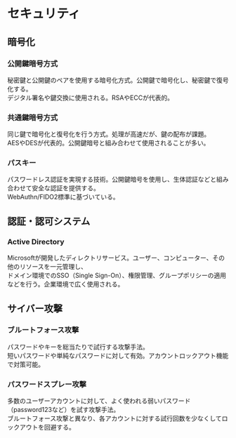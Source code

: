 # セキュリティ

## 暗号化
### 公開鍵暗号方式
秘密鍵と公開鍵のペアを使用する暗号化方式。公開鍵で暗号化し、秘密鍵で復号化する。  
デジタル署名や鍵交換に使用される。RSAやECCが代表的。

### 共通鍵暗号方式
同じ鍵で暗号化と復号化を行う方式。処理が高速だが、鍵の配布が課題。  
AESやDESが代表的。公開鍵暗号と組み合わせて使用されることが多い。

### パスキー
パスワードレス認証を実現する技術。公開鍵暗号を使用し、生体認証などと組み合わせて安全な認証を提供する。  
WebAuthn/FIDO2標準に基づいている。

## 認証・認可システム

### Active Directory
Microsoftが開発したディレクトリサービス。ユーザー、コンピューター、その他のリソースを一元管理し、  
ドメイン環境でのSSO（Single Sign-On）、権限管理、グループポリシーの適用などを行う。企業環境で広く使用される。

## サイバー攻撃

### ブルートフォース攻撃
パスワードやキーを総当たりで試行する攻撃手法。  
短いパスワードや単純なパスワードに対して有効。アカウントロックアウト機能で対策可能。

### パスワードスプレー攻撃
多数のユーザーアカウントに対して、よく使われる弱いパスワード（password123など）を試す攻撃手法。  
ブルートフォース攻撃と異なり、各アカウントに対する試行回数を少なくしてロックアウトを回避する。